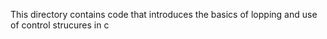 This directory contains code that introduces the basics of lopping and use of control strucures in c

